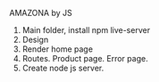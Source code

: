 AMAZONA by JS

1. Main folder, install npm live-server
2. Design
3. Render home page
4. Routes. Product page. Error page.
5. Create node js server.

